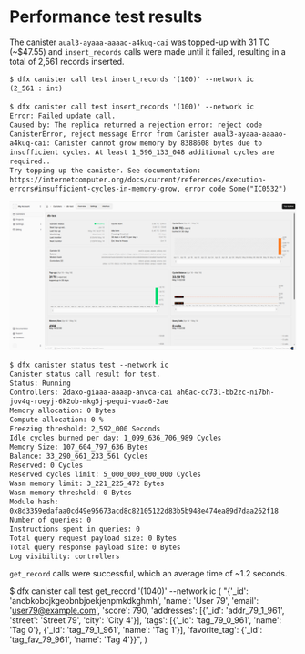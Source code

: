 # Performance test results

The canister `aual3-ayaaa-aaaao-a4kuq-cai` was topped-up with 31 TC (~$47.55) and `insert_records` calls were made until it failed, resulting in a total of 2,561 records inserted.

```
$ dfx canister call test insert_records '(100)' --network ic
(2_561 : int)

$ dfx canister call test insert_records '(100)' --network ic
Error: Failed update call.
Caused by: The replica returned a rejection error: reject code CanisterError, reject message Error from Canister aual3-ayaaa-aaaao-a4kuq-cai: Canister cannot grow memory by 8388608 bytes due to insufficient cycles. At least 1_596_133_048 additional cycles are required..
Try topping up the canister. See documentation: https://internetcomputer.org/docs/current/references/execution-errors#insufficient-cycles-in-memory-grow, error code Some("IC0532")
```

![Performance Test Results](./test_performance.png)

```
$ dfx canister status test --network ic
Canister status call result for test.
Status: Running
Controllers: 2daxo-giaaa-aaaap-anvca-cai ah6ac-cc73l-bb2zc-ni7bh-jov4q-roeyj-6k2ob-mkg5j-pequi-vuaa6-2ae
Memory allocation: 0 Bytes
Compute allocation: 0 %
Freezing threshold: 2_592_000 Seconds
Idle cycles burned per day: 1_099_636_706_989 Cycles
Memory Size: 107_604_797_636 Bytes
Balance: 33_290_661_233_561 Cycles
Reserved: 0 Cycles
Reserved cycles limit: 5_000_000_000_000 Cycles
Wasm memory limit: 3_221_225_472 Bytes
Wasm memory threshold: 0 Bytes
Module hash: 0x8d3359edafaa0cd49e95673acd8c82105122d83b5b948e474ea89d7daa262f18
Number of queries: 0
Instructions spent in queries: 0
Total query request payload size: 0 Bytes
Total query response payload size: 0 Bytes
Log visibility: controllers
```

`get_record` calls were successful, which an average time of ~1.2 seconds.

$ dfx canister call test get_record '(1040)' --network ic
(
  "{\'_id\': \'ancbkobcjkgeobnbjoekjenpmkdkghmh\', \'name\': \'User 79\', \'email\': \'user79@example.com\', \'score\': 790, \'addresses\': [{\'_id\': \'addr_79_1_961\', \'street\': \'Street 79\', \'city\': \'City 4\'}], \'tags\': [{\'_id\': \'tag_79_0_961\', \'name\': \'Tag 0\'}, {\'_id\': \'tag_79_1_961\', \'name\': \'Tag 1\'}], \'favorite_tag\': {\'_id\': \'tag_fav_79_961\', \'name\': \'Tag 4\'}}",
)


